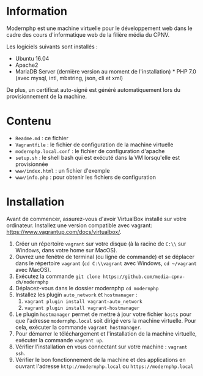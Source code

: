 Information
===========

Modernphp est une machine virtuelle pour le développement web dans le cadre
des cours d'informatique web de la filière média du CPNV.

Les logiciels suivants sont installés :

* Ubuntu 16.04
* Apache2
* MariaDB Server (dernière version au moment de l'installation) * PHP 7.0 (avec mysql, intl, mbstring, json, cli et xml)

De plus, un certificat auto-signé est généré automatiquement lors du
provisionnement de la machine.

Contenu
=======

* `Readme.md` : ce fichier
* `Vagrantfile` : le fichier de configuration de la machine virtuelle
* `modernphp.local.conf` : le fichier de configuration d'apache
* `setup.sh` : le shell bash qui est exécuté dans la VM lorsqu'elle est provisionnée
* `www/index.html` : un fichier d'exemple
* `www/info.php` : pour obtenir les fichiers de configuration

Installation
============
Avant de commencer, assurez-vous d'avoir VirtualBox installé sur votre ordinateur. Installez une version compatible avec vagrant: https://www.vagrantup.com/docs/virtualbox/. 

1. Créer un répertoire `vagrant` sur votre disque (à la racine de `C:\\` sur Windows, dans votre home sur MacOS).
2. Ouvrez une fenêtre de terminal (ou ligne de commande) et se déplacer dans le répertoire `vagrant`
   (`cd C:\\vagrant` avec Windows, `cd ~/vagrant` avec MacOS).
3. Exécutez la commande `git clone https://github.com/media-cpnv-ch/modernphp`
4. Déplacez-vous dans le dossier modernphp `cd modernphp`
5. Installez les plugin `auto_network` et `hostmanager` :
      1. `vagrant plugin install vagrant-auto_network`
      2. `vagrant plugin install vagrant-hostmanager`
6. Le plugin `hostmanager` permet de mettre à jour votre fichier `hosts` pour que l'adresse `modernphp.local` soit
   dirigé vers la machine virtuelle. Pour cela, exécuter la commande `vagrant hostmanager`.
7. Pour démarrer le téléchargement et l'installation de la machine virtuelle, exécuter la commande `vagrant up`.
8. Vérifier l'installation en vous connectant sur votre machine : `vagrant ssh`.
9. Vérifier le bon fonctionnement de la machine et des applications en ouvrant l'adresse `http://modernphp.local`
   ou `https://modernphp.local`
